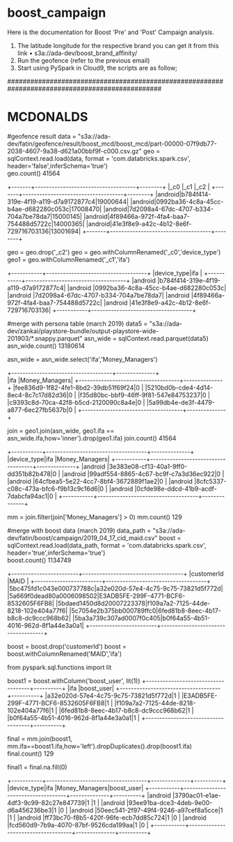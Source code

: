 # boost_campaign
Here is the documentation for Boost 'Pre' and 'Post' Campaign analysis.

1.	The latitude longitude for the respective brand you can get it from this link
•	s3a://ada-dev/boost_brand_affinity/
2.	Run the geofence (refer to the previous email)
3.	Start using PySpark in Cloud9, the scripts are as follow;


################################################################################################
# MCDONALDS

#geofence result 
data = "s3a://ada-dev/fatin/geofence/result/boost_mcd/boost_mcd/part-00000-07f9db77-2038-4607-9a38-d621a00bbf9f-c000.csv.gz"
geo = sqlContext.read.load(data, format = 'com.databricks.spark.csv', header='false',inferSchema='true')  
geo.count()
41564

+-------+------------------------------------+--------+
|_c0    |_c1                                 |_c2     |
+-------+------------------------------------+--------+
|android|b784f414-319e-4f19-a119-d7a9172877c4|19000644|
|android|0992ba36-4c8a-45cc-b4ae-d682280c053c|17008470|
|android|7d2098a4-67dc-4707-b334-704a7be78da7|15000145|
|android|4f89466a-972f-4fa4-baa7-754488d5722c|14000365|
|android|41e3f8e9-a42c-4b12-8e6f-729716703136|13001694|
+-------+------------------------------------+--------+

geo = geo.drop('_c2')
geo = geo.withColumnRenamed('_c0','device_type')
geo1 = geo.withColumnRenamed('_c1','ifa')

+-----------+------------------------------------+
|device_type|ifa                                 |
+-----------+------------------------------------+
|android    |b784f414-319e-4f19-a119-d7a9172877c4|
|android    |0992ba36-4c8a-45cc-b4ae-d682280c053c|
|android    |7d2098a4-67dc-4707-b334-704a7be78da7|
|android    |4f89466a-972f-4fa4-baa7-754488d5722c|
|android    |41e3f8e9-a42c-4b12-8e6f-729716703136|
+-----------+------------------------------------+

#merge with persona table (march 2019)
data5 = "s3a://ada-dev/zankai/playstore-bundle/output-playstore-wide-201903/*.snappy.parquet"
asn_wide = sqlContext.read.parquet(data5)
asn_wide.count()
13180614 

asn_wide = asn_wide.select('ifa','Money_Managers')

+------------------------------------+--------------+                           
|ifa                                 |Money_Managers|
+------------------------------------+--------------+
|fee836d9-1f82-4fe1-8bd2-39db51f69f24|0             |
|5210bd0b-cde4-4d14-8ec4-8c7c17d82d36|0             |
|f35d80bc-bbf9-46ff-9f81-547e84753237|0             |
|c9393c8d-70ca-42f8-b5cd-2120090c8a4e|0             |
|5a99db4e-de3f-4479-a877-6ec27fb5637b|0             |
+------------------------------------+--------------+

join = geo1.join(asn_wide, geo1.ifa == asn_wide.ifa,how='inner').drop(geo1.ifa)
join.count()
41564

+-----------+------------------------------------+--------------+               
|device_type|ifa                                 |Money_Managers|
+-----------+------------------------------------+--------------+
|android    |3e383e08-cf13-40a1-9ff0-dd351b82b478|0             |
|android    |99adf554-8865-4c67-bc9f-c7a3d36ec922|0             |
|android    |64cfbea5-5e22-4cc7-8bf4-3672889f1ae2|0             |
|android    |8cfc5337-c08c-473a-bfc6-f9b13c9c16d6|0             |
|android    |0cfde98e-ddcd-41b9-acdf-7dabcfa94ac1|0             |
+-----------+------------------------------------+--------------+

mm = join.filter(join['Money_Managers'] > 0)
mm.count()
129

#merge with boost data (march 2019)
data_path = "s3a://ada-dev/fatin/boost/campaign/2019_04_17_cid_maid.csv"
boost = sqlContext.read.load(data_path, format = 'com.databricks.spark.csv', header='true',inferSchema='true')  
boost.count()
1134749

+------------------------+------------------------------------+
|customerId              |MAID                                |
+------------------------+------------------------------------+
|5bc475fd1c043e000737788c|a32e020d-57e4-4c75-9c75-73821d5f772d|
|5a669f0dead80a0006098502|E3ADB5FE-299F-4771-BCF6-8532605F6FB8|
|5bdaed1450d8d20007223378|f109a7a2-7125-44de-8218-102e404a77f6|
|5c7054e2b375bb000789ffc0|6fed81b8-8eec-4b17-b8c8-dc9ccc968b62|
|5ba3a739c307ad0007f0c405|b0f64a55-4b51-4016-962d-8f1a44e3a0a1|
+------------------------+------------------------------------+

boost = boost.drop('customerId')
boost = boost.withColumnRenamed('MAID','ifa')

from pyspark.sql.functions import lit

boost1 = boost.withColumn('boost_user', lit(1))
+------------------------------------+----------+
|ifa                                 |boost_user|
+------------------------------------+----------+
|a32e020d-57e4-4c75-9c75-73821d5f772d|1         |
|E3ADB5FE-299F-4771-BCF6-8532605F6FB8|1         |
|f109a7a2-7125-44de-8218-102e404a77f6|1         |
|6fed81b8-8eec-4b17-b8c8-dc9ccc968b62|1         |
|b0f64a55-4b51-4016-962d-8f1a44e3a0a1|1         |
+------------------------------------+----------+

final = mm.join(boost1, mm.ifa==boost1.ifa,how='left').dropDuplicates().drop(boost1.ifa)
final.count()
129 

final1 = final.na.fill(0)                                                           

+-----------+------------------------------------+--------------+----------+    
|device_type|ifa                                 |Money_Managers|boost_user|
+-----------+------------------------------------+--------------+----------+
|android    |3790ac01-e1ae-4df3-9c99-82c27e847739|1             |1         |
|android    |93ee91ba-dce3-4deb-9e00-d6a456236be3|1             |0         |
|android    |50eec541-2f97-49f4-9246-a97cef8a5cce|1             |1         |
|android    |ff73bc70-f8b5-420f-96fe-ecb7dd85c724|1             |0         |
|android    |fcd560d9-7b9a-4070-87bf-9526cda199aa|1             |0         |
+-----------+------------------------------------+--------------+----------+
